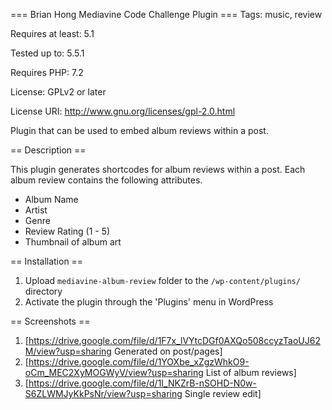 === Brian Hong Mediavine Code Challenge Plugin ===
Tags: music, review

Requires at least: 5.1

Tested up to: 5.5.1

Requires PHP: 7.2

License: GPLv2 or later

License URI: http://www.gnu.org/licenses/gpl-2.0.html


Plugin that can be used to embed album reviews within a post.

== Description ==

This plugin generates shortcodes for album reviews within a post. Each album review contains the following attributes.
* Album Name
* Artist
* Genre
* Review Rating (1 - 5)
* Thumbnail of album art

== Installation ==
1. Upload `mediavine-album-review` folder to the `/wp-content/plugins/` directory
2. Activate the plugin through the \'Plugins\' menu in WordPress

== Screenshots ==
1. [https://drive.google.com/file/d/1F7x_lVYtcDGf0AXQo508ccyzTaoUJ62M/view?usp=sharing Generated on post/pages]
2. [https://drive.google.com/file/d/1YOXbe_xZgzWhkO9-oCm_MEC2XyMOGWyV/view?usp=sharing List of album reviews]
3. [https://drive.google.com/file/d/1I_NKZrB-nSOHD-N0w-S6ZLWMJyKkPsNr/view?usp=sharing Single review edit]
